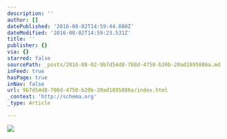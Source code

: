 ```yaml
---
description: ''
author: []
datePublished: '2016-08-02T14:59:44.880Z'
dateModified: '2016-08-02T14:59:23.531Z'
title: ''
publisher: {}
via: {}
starred: false
sourcePath: _posts/2016-08-02-9b7d54d8-708d-4750-b20b-20ad1895886a.md
inFeed: true
hasPage: true
inNav: false
url: 9b7d54d8-708d-4750-b20b-20ad1895886a/index.html
_context: 'http://schema.org'
_type: Article

---
```

![](https://the-grid-user-content.s3-us-west-2.amazonaws.com/6bdc2bd7-2090-4c06-8e7e-f782bf3baced.png)